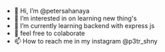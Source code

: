 - 👋 Hi, I’m @petersahanaya
- 👀 I’m interested in on learning new thing's 
- 🌱 I’m currently learning backend with express js
- 💞️ feel free to colaborate
- 📫 How to reach me in my instagram @p3tr_shny

<!---
petersahanaya/petersahanaya is a ✨ special ✨ repository because its `README.md` (this file) appears on your GitHub profile.
You can click the Preview link to take a look at your changes.
--->
